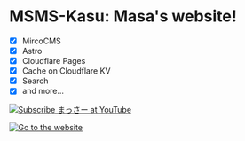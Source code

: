 # MSMS-Kasu: Masa's website!

- [x] MircoCMS
- [x] Astro
- [x] Cloudflare Pages
- [x] Cache on Cloudflare KV
- [x] Search
- [x] and more...

[![Subscribe まっさー at YouTube](https://img.shields.io/youtube/channel/subscribers/UCBh85huiP_Ct9DzxprdpC0w?label=%E3%81%BE%E3%81%A3%E3%81%95%E3%83%BC%20%7C%20Subscribe)
](https://www.youtube.com/channel/UCBh85huiP_Ct9DzxprdpC0w?sub_confirmation=1)

[![Go to the website](https://img.shields.io/badge/Go%20To-The%20Website-blue)](https://massamasamasa.pages.dev/)
